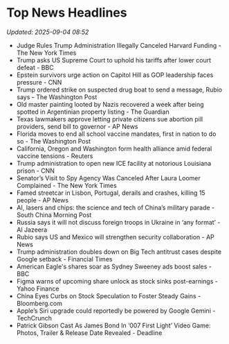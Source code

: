 # Top News Headlines

_Updated: 2025-09-04 08:52_

- Judge Rules Trump Administration Illegally Canceled Harvard Funding - The New York Times
- Trump asks US Supreme Court to uphold his tariffs after lower court defeat - BBC
- Epstein survivors urge action on Capitol Hill as GOP leadership faces pressure - CNN
- Trump ordered strike on suspected drug boat to send a message, Rubio says - The Washington Post
- Old master painting looted by Nazis recovered a week after being spotted in Argentinian property listing - The Guardian
- Texas lawmakers approve letting private citizens sue abortion pill providers, send bill to governor - AP News
- Florida moves to end all school vaccine mandates, first in nation to do so - The Washington Post
- California, Oregon and Washington form health alliance amid federal vaccine tensions - Reuters
- Trump administration to open new ICE facility at notorious Louisiana prison - CNN
- Senator’s Visit to Spy Agency Was Canceled After Laura Loomer Complained - The New York Times
- Famed streetcar in Lisbon, Portugal, derails and crashes, killing 15 people - AP News
- AI, lasers and chips: the science and tech of China’s military parade - South China Morning Post
- Russia says it will not discuss foreign troops in Ukraine in ‘any format’ - Al Jazeera
- Rubio says US and Mexico will strengthen security collaboration - AP News
- Trump administration doubles down on Big Tech antitrust cases despite Google setback - Financial Times
- American Eagle's shares soar as Sydney Sweeney ads boost sales - BBC
- Figma warns of upcoming share unlock as stock sinks post-earnings - Yahoo Finance
- China Eyes Curbs on Stock Speculation to Foster Steady Gains - Bloomberg.com
- Apple’s Siri upgrade could reportedly be powered by Google Gemini - TechCrunch
- Patrick Gibson Cast As James Bond In ‘007 First Light’ Video Game: Photos, Trailer & Release Date Revealed - Deadline